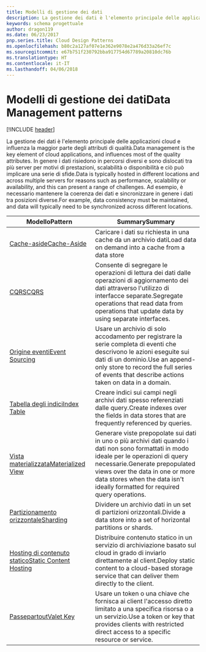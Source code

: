 ```yaml
---
title: Modelli di gestione dei dati
description: La gestione dei dati è l'elemento principale delle applicazioni cloud e influenza la maggior parte degli attributi di qualità. In genere i dati risiedono in percorsi diversi e sono dislocati tra più server per motivi di prestazioni, scalabilità o disponibilità e ciò può implicare una serie di sfide. Ad esempio, è necessario mantenere la coerenza dei dati e sincronizzare in genere i dati tra posizioni diverse.
keywords: schema progettuale
author: dragon119
ms.date: 06/23/2017
pnp.series.title: Cloud Design Patterns
ms.openlocfilehash: b80c2a127af07e1e362e9078e2a476d33a26ef7c
ms.sourcegitcommit: e67b751f230792bba917754d67789a20810dc76b
ms.translationtype: HT
ms.contentlocale: it-IT
ms.lasthandoff: 04/06/2018
---
```

# <a name="data-management-patterns"></a><span data-ttu-id="f92c1-106">Modelli di gestione dei dati</span><span class="sxs-lookup"><span data-stu-id="f92c1-106">Data Management patterns</span></span>

[!INCLUDE [header](../../_includes/header.md)]

<span data-ttu-id="f92c1-107">La gestione dei dati è l'elemento principale delle applicazioni cloud e influenza la maggior parte degli attributi di qualità.</span><span class="sxs-lookup"><span data-stu-id="f92c1-107">Data management is the key element of cloud applications, and influences most of the quality attributes.</span></span> <span data-ttu-id="f92c1-108">In genere i dati risiedono in percorsi diversi e sono dislocati tra più server per motivi di prestazioni, scalabilità o disponibilità e ciò può implicare una serie di sfide.</span><span class="sxs-lookup"><span data-stu-id="f92c1-108">Data is typically hosted in different locations and across multiple servers for reasons such as performance, scalability or availability, and this can present a range of challenges.</span></span> <span data-ttu-id="f92c1-109">Ad esempio, è necessario mantenere la coerenza dei dati e sincronizzare in genere i dati tra posizioni diverse.</span><span class="sxs-lookup"><span data-stu-id="f92c1-109">For example, data consistency must be maintained, and data will typically need to be synchronized across different locations.</span></span>


|                        <span data-ttu-id="f92c1-110">Modello</span><span class="sxs-lookup"><span data-stu-id="f92c1-110">Pattern</span></span>                         |                                                                  <span data-ttu-id="f92c1-111">Summary</span><span class="sxs-lookup"><span data-stu-id="f92c1-111">Summary</span></span>                                                                  |
|--------------------------------------------------------|-------------------------------------------------------------------------------------------------------------------------------------------|
|            [<span data-ttu-id="f92c1-112">Cache-aside</span><span class="sxs-lookup"><span data-stu-id="f92c1-112">Cache-Aside</span></span>](../cache-aside.md)            |                                            <span data-ttu-id="f92c1-113">Caricare i dati su richiesta in una cache da un archivio dati</span><span class="sxs-lookup"><span data-stu-id="f92c1-113">Load data on demand into a cache from a data store</span></span>                                             |
|                   [<span data-ttu-id="f92c1-114">CQRS</span><span class="sxs-lookup"><span data-stu-id="f92c1-114">CQRS</span></span>](../cqrs.md)                   |                    <span data-ttu-id="f92c1-115">Consente di segregare le operazioni di lettura dei dati dalle operazioni di aggiornamento dei dati attraverso l'utilizzo di interfacce separate.</span><span class="sxs-lookup"><span data-stu-id="f92c1-115">Segregate operations that read data from operations that update data by using separate interfaces.</span></span>                     |
|         [<span data-ttu-id="f92c1-116">Origine eventi</span><span class="sxs-lookup"><span data-stu-id="f92c1-116">Event Sourcing</span></span>](../event-sourcing.md)         |               <span data-ttu-id="f92c1-117">Usare un archivio di solo accodamento per registrare la serie completa di eventi che descrivono le azioni eseguite sui dati di un dominio.</span><span class="sxs-lookup"><span data-stu-id="f92c1-117">Use an append-only store to record the full series of events that describe actions taken on data in a domain.</span></span>               |
|            [<span data-ttu-id="f92c1-118">Tabella degli indici</span><span class="sxs-lookup"><span data-stu-id="f92c1-118">Index Table</span></span>](../index-table.md)            |                         <span data-ttu-id="f92c1-119">Creare indici sui campi negli archivi dati spesso referenziati dalle query.</span><span class="sxs-lookup"><span data-stu-id="f92c1-119">Create indexes over the fields in data stores that are frequently referenced by queries.</span></span>                          |
|      [<span data-ttu-id="f92c1-120">Vista materializzata</span><span class="sxs-lookup"><span data-stu-id="f92c1-120">Materialized View</span></span>](../materialized-view.md)      | <span data-ttu-id="f92c1-121">Generare viste prepopolate sui dati in uno o più archivi dati quando i dati non sono formattati in modo ideale per le operazioni di query necessarie.</span><span class="sxs-lookup"><span data-stu-id="f92c1-121">Generate prepopulated views over the data in one or more data stores when the data isn't ideally formatted for required query operations.</span></span> |
|               [<span data-ttu-id="f92c1-122">Partizionamento orizzontale</span><span class="sxs-lookup"><span data-stu-id="f92c1-122">Sharding</span></span>](../sharding.md)               |                                    <span data-ttu-id="f92c1-123">Dividere un archivio dati in un set di partizioni orizzontali.</span><span class="sxs-lookup"><span data-stu-id="f92c1-123">Divide a data store into a set of horizontal partitions or shards.</span></span>                                     |
| [<span data-ttu-id="f92c1-124">Hosting di contenuto statico</span><span class="sxs-lookup"><span data-stu-id="f92c1-124">Static Content Hosting</span></span>](../static-content-hosting.md) |                   <span data-ttu-id="f92c1-125">Distribuire contenuto statico in un servizio di archiviazione basato sul cloud in grado di inviarlo direttamente al client.</span><span class="sxs-lookup"><span data-stu-id="f92c1-125">Deploy static content to a cloud-based storage service that can deliver them directly to the client.</span></span>                    |
|              [<span data-ttu-id="f92c1-126">Passepartout</span><span class="sxs-lookup"><span data-stu-id="f92c1-126">Valet Key</span></span>](../valet-key.md)              |                 <span data-ttu-id="f92c1-127">Usare un token o una chiave che fornisca ai client l'accesso diretto limitato a una specifica risorsa o a un servizio.</span><span class="sxs-lookup"><span data-stu-id="f92c1-127">Use a token or key that provides clients with restricted direct access to a specific resource or service.</span></span>                 |

